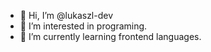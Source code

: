 - 👋 Hi, I’m @lukaszl-dev
- 👀 I’m interested in programing.
- 🌱 I’m currently learning frontend languages.
